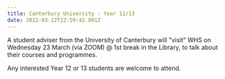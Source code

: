 ```yaml
---
title: Canterbury University - Year 12/13
date: 2022-03-22T22:59:42.891Z
---
```

A student adviser from the University of Canterbury will "visit" WHS on Wednesday 23 March (via ZOOM) @ 1st break in the Library, to talk about their courses and programmes. 

Any interested Year 12 or 13 students are welcome to attend.